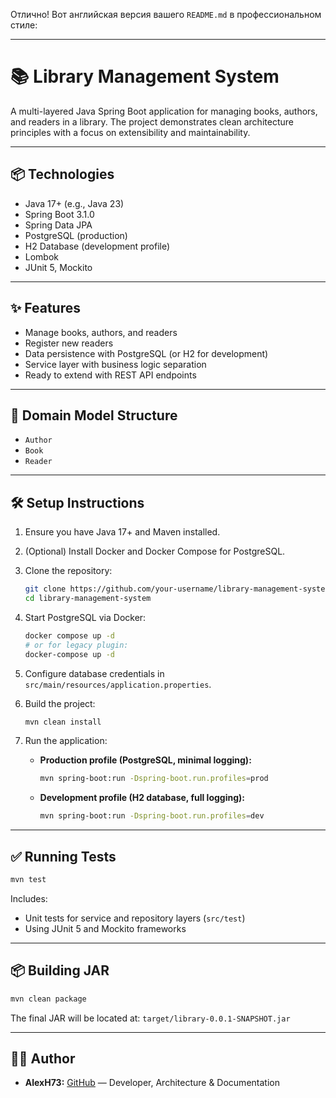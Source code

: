 Отлично! Вот английская версия вашего `README.md` в профессиональном стиле:

---

# 📚 Library Management System

A multi-layered Java Spring Boot application for managing books, authors, and readers in a library. The project demonstrates clean architecture principles with a focus on extensibility and maintainability.

---

## 📦 Technologies

* Java 17+ (e.g., Java 23)
* Spring Boot 3.1.0
* Spring Data JPA
* PostgreSQL (production)
* H2 Database (development profile)
* Lombok
* JUnit 5, Mockito

---

## ✨ Features

* Manage books, authors, and readers
* Register new readers
* Data persistence with PostgreSQL (or H2 for development)
* Service layer with business logic separation
* Ready to extend with REST API endpoints

---

## 🧱 Domain Model Structure

* `Author`
* `Book`
* `Reader`

---

## 🛠 Setup Instructions

1. Ensure you have Java 17+ and Maven installed.
2. (Optional) Install Docker and Docker Compose for PostgreSQL.
3. Clone the repository:

   ```bash
   git clone https://github.com/your-username/library-management-system.git
   cd library-management-system
   ```
4. Start PostgreSQL via Docker:

   ```bash
   docker compose up -d
   # or for legacy plugin:
   docker-compose up -d
   ```
5. Configure database credentials in `src/main/resources/application.properties`.
6. Build the project:

   ```bash
   mvn clean install
   ```
7. Run the application:

    * **Production profile (PostgreSQL, minimal logging):**

      ```bash
      mvn spring-boot:run -Dspring-boot.run.profiles=prod
      ```
    * **Development profile (H2 database, full logging):**

      ```bash
      mvn spring-boot:run -Dspring-boot.run.profiles=dev
      ```

---

## ✅ Running Tests

```bash
mvn test
```

Includes:

* Unit tests for service and repository layers (`src/test`)
* Using JUnit 5 and Mockito frameworks

---

## 📦 Building JAR

```bash
mvn clean package
```

The final JAR will be located at: `target/library-0.0.1-SNAPSHOT.jar`

---

## 👨‍💻 Author

* **AlexH73:** [GitHub](https://github.com/AlexH73) — Developer, Architecture & Documentation

